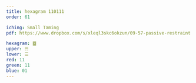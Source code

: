 ```yaml
---
title: hexagram 110111
order: 61

iching: Small Taming
pdf: https://www.dropbox.com/s/xleql3skc6okzun/09-57-passive-restraint.pdf?dl=0

hexagram: ䷈
upper: ☴
lower: ☰
red: 11
green: 11
blue: 01
---
```

